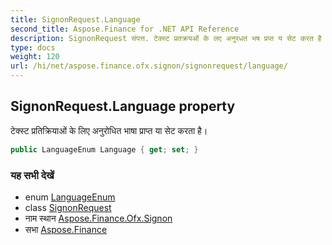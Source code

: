 ```yaml
---
title: SignonRequest.Language
second_title: Aspose.Finance for .NET API Reference
description: SignonRequest संपत्त. टेक्स्ट प्रतक्रयओं के लए अनुरधत भष प्रप्त य सेट करत है
type: docs
weight: 120
url: /hi/net/aspose.finance.ofx.signon/signonrequest/language/
---
```

## SignonRequest.Language property

टेक्स्ट प्रतिक्रियाओं के लिए अनुरोधित भाषा प्राप्त या सेट करता है।

```csharp
public LanguageEnum Language { get; set; }
```

### यह सभी देखें

* enum [LanguageEnum](../../../aspose.finance.ofx/languageenum/)
* class [SignonRequest](../)
* नाम स्थान [Aspose.Finance.Ofx.Signon](../../signonrequest/)
* सभा [Aspose.Finance](../../../)


